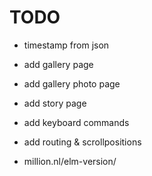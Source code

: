 # TODO

- timestamp from json

- add gallery page
- add gallery photo page
- add story page

- add keyboard commands

- add routing & scrollpositions

- million.nl/elm-version/

